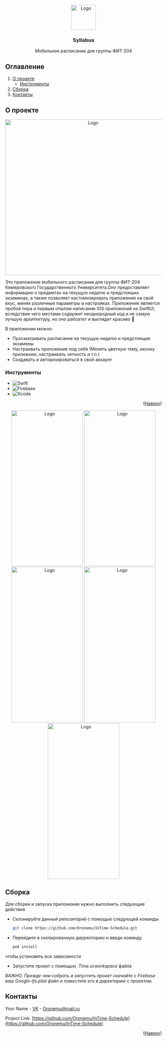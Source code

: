 
<br />
<div align="center">
    <img src="https://sun9-53.userapi.com/impg/PDEKifqvz1lkpJh7lDj4VcFjzk13lPKRury_yg/IMDUykQOKt8.jpg?size=1024x1024&quality=95&sign=54cb681ef93d26236735b5310ad2a229&type=album" alt="Logo" width="80" height="80">

  <h3 align="center">Syllabus</h3>
  <p align="center">
    Мобильное расписание для группы ФИТ-204
  </p>
</div>

<H2>Оглавление</H2>
<ol>
<li>
  <a href="#о-проекте">О проекте</a>
  <ul>
    <li><a href="#инструменты">Инструменты</a></li>
  </ul>
</li>
<li><a href="#сборка">Сборка</a></li>
<li><a href="#контакты">Контакты</a></li>
</ol>

## О проекте

<div align="center">
    <img src="https://sun9-27.userapi.com/impg/rSugnTXknAPR1t_bG-TnS_wmUy3OLxfu2Qj9zA/bFUuvPUniQQ.jpg?size=743x680&quality=96&sign=289bf580fe7e9ca19c24041035bc62b8&type=album" alt="Logo" width="550" height="500">
</div>

Это приложение мобильного расписания для группы ФИТ-204 Кемеровского Государственного Университета.Оно предоставляет информацию о предметах на текущую неделю и предстояших экзаменах, а также позволяет кастомизировать приложение на свой вкус, меняя различные параметры в настройках. Приложение является пробой пера и первым опытом написание IOS приложений на SwiftUI, вследствие чего местами содержит неоднородный код и не самую лучшую архитектуру, но оно рабоатет и выглядит красиво 🤨

В приложении можно:
* Просматривать расписание на текущую неделю и предстоящие экзамены
* Настраивать приложение под себя (Менять цветную тему, иконку прилежния, настраивать четность и т.п.)
* Создавать и авторизироваться в свой аккаунт 

### Инструменты

* ![Swift](https://img.shields.io/badge/swift-F54A2A?style=for-the-badge&logo=swift&logoColor=white)
* ![Firebase](https://img.shields.io/badge/Firebase-039BE5?style=for-the-badge&logo=Firebase&logoColor=white)
* ![Xcode](https://img.shields.io/badge/Xcode-007ACC?style=for-the-badge&logo=Xcode&logoColor=white)

<p align="right">(<a href="#о-проекте">Наверх</a>)</p>

<div align="center">
    <img src="https://sun9-49.userapi.com/impg/X_uzRnidCxJ5kxDIGMs6DsPfBln2_RDTB12Ssw/Jd3_kIOSXPs.jpg?size=998x2160&quality=95&sign=45c53556569160b0bbe9624888419fdd&type=album" alt="Logo" width="230" height="500">
    <img src="https://sun9-74.userapi.com/impg/8N3CN_Lf_IjyDBJKlAPj390DCUVJ1AhqtNbpjQ/UGw_HjG24pY.jpg?size=998x2160&quality=95&sign=4cc08f8b8f6b5886c0cd59483874be10&type=album" alt="Logo" width="230" height="500">
    <img src="https://sun9-68.userapi.com/impg/JO7JzecldTbBepJU9AxOgACF2tjdkkTxQQtrgg/3vJ9LEuEBfk.jpg?size=998x2160&quality=95&sign=becf4caab54ee427326bd45495281ada&type=album" alt="Logo" width="230" height="500">
    <img src="https://sun9-24.userapi.com/impg/8yp5pO3f2MSxjqQgo7mBMA4yLk2lPLKH87xT0g/-pnuNfPp8FE.jpg?size=998x2160&quality=95&sign=263be82e2474dd3b6408a72d999570dc&type=album" alt="Logo" width="230" height="500">
    <img src="https://sun9-21.userapi.com/impg/U0Q03XwECC72Y36hUJ5oOJXUGkTXpXF-L7tsyg/7pF5M_QDxUA.jpg?size=998x2160&quality=95&sign=4ee1b966c44361751e44d9f7901e9126&type=album" alt="Logo" width="230" height="500">
</div>

## Сборка

Для сборки и запуска приложения нужно выполнить следующие действия

* Склонируйте данный репозиторий с помощью следующей команды 
  ```sh
  git clone https://github.com/Oronemu/InTime-Schedule.git
  ```

* Перейдите в скопированную дирректорию и введи команду  
  ```sh
  pod install
  ```
чтобы установить все зависимости 

* Запустите проект с помощью _.Time.xcworkspace_ файла

_ВАЖНО. Прежде чем собрать и запустить проект скачайте с Firebase ваш Google-ifo.plist файл и поместите его в директорию с проектом._


<!-- CONTACT -->
## Контакты

Your Name - [VK](https://vk.com/oronemu) - Oronemu@mail.ru

Project Link: [https://github.com/Oronemu/InTime-Schedule](https://github.com/Oronemu/InTime-Schedule)

<p align="right">(<a href="#о-проекте">Наверх</a>)</p>
